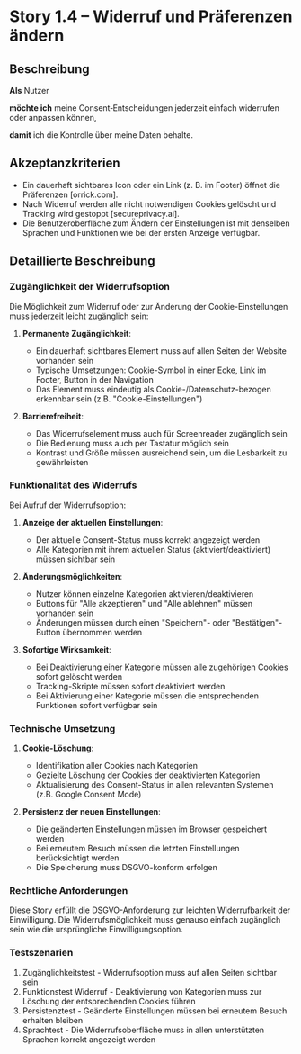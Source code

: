 # Story 1.4 – Widerruf und Präferenzen ändern

## Beschreibung

**Als** Nutzer

**möchte ich** meine Consent‑Entscheidungen jederzeit einfach widerrufen oder anpassen können,

**damit** ich die Kontrolle über meine Daten behalte.

## Akzeptanzkriterien

- Ein dauerhaft sichtbares Icon oder ein Link (z. B. im Footer) öffnet die Präferenzen [orrick.com].
- Nach Widerruf werden alle nicht notwendigen Cookies gelöscht und Tracking wird gestoppt [secureprivacy.ai].
- Die Benutzeroberfläche zum Ändern der Einstellungen ist mit denselben Sprachen und Funktionen wie bei der ersten Anzeige verfügbar.

## Detaillierte Beschreibung

### Zugänglichkeit der Widerrufsoption
Die Möglichkeit zum Widerruf oder zur Änderung der Cookie-Einstellungen muss jederzeit leicht zugänglich sein:

1. **Permanente Zugänglichkeit**:
   - Ein dauerhaft sichtbares Element muss auf allen Seiten der Website vorhanden sein
   - Typische Umsetzungen: Cookie-Symbol in einer Ecke, Link im Footer, Button in der Navigation
   - Das Element muss eindeutig als Cookie-/Datenschutz-bezogen erkennbar sein (z.B. "Cookie-Einstellungen")

2. **Barrierefreiheit**:
   - Das Widerrufselement muss auch für Screenreader zugänglich sein
   - Die Bedienung muss auch per Tastatur möglich sein
   - Kontrast und Größe müssen ausreichend sein, um die Lesbarkeit zu gewährleisten

### Funktionalität des Widerrufs
Bei Aufruf der Widerrufsoption:

1. **Anzeige der aktuellen Einstellungen**:
   - Der aktuelle Consent-Status muss korrekt angezeigt werden
   - Alle Kategorien mit ihrem aktuellen Status (aktiviert/deaktiviert) müssen sichtbar sein

2. **Änderungsmöglichkeiten**:
   - Nutzer können einzelne Kategorien aktivieren/deaktivieren
   - Buttons für "Alle akzeptieren" und "Alle ablehnen" müssen vorhanden sein
   - Änderungen müssen durch einen "Speichern"- oder "Bestätigen"-Button übernommen werden

3. **Sofortige Wirksamkeit**:
   - Bei Deaktivierung einer Kategorie müssen alle zugehörigen Cookies sofort gelöscht werden
   - Tracking-Skripte müssen sofort deaktiviert werden
   - Bei Aktivierung einer Kategorie müssen die entsprechenden Funktionen sofort verfügbar sein

### Technische Umsetzung
1. **Cookie-Löschung**:
   - Identifikation aller Cookies nach Kategorien
   - Gezielte Löschung der Cookies der deaktivierten Kategorien
   - Aktualisierung des Consent-Status in allen relevanten Systemen (z.B. Google Consent Mode)

2. **Persistenz der neuen Einstellungen**:
   - Die geänderten Einstellungen müssen im Browser gespeichert werden
   - Bei erneutem Besuch müssen die letzten Einstellungen berücksichtigt werden
   - Die Speicherung muss DSGVO-konform erfolgen

### Rechtliche Anforderungen
Diese Story erfüllt die DSGVO-Anforderung zur leichten Widerrufbarkeit der Einwilligung. Die Widerrufsmöglichkeit muss genauso einfach zugänglich sein wie die ursprüngliche Einwilligungsoption.

### Testszenarien
1. Zugänglichkeitstest - Widerrufsoption muss auf allen Seiten sichtbar sein
2. Funktionstest Widerruf - Deaktivierung von Kategorien muss zur Löschung der entsprechenden Cookies führen
3. Persistenztest - Geänderte Einstellungen müssen bei erneutem Besuch erhalten bleiben
4. Sprachtest - Die Widerrufsoberfläche muss in allen unterstützten Sprachen korrekt angezeigt werden
